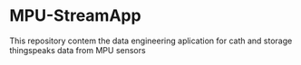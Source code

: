 # MPU-StreamApp
This repository contem the data engineering aplication for cath and storage thingspeaks data from MPU sensors
